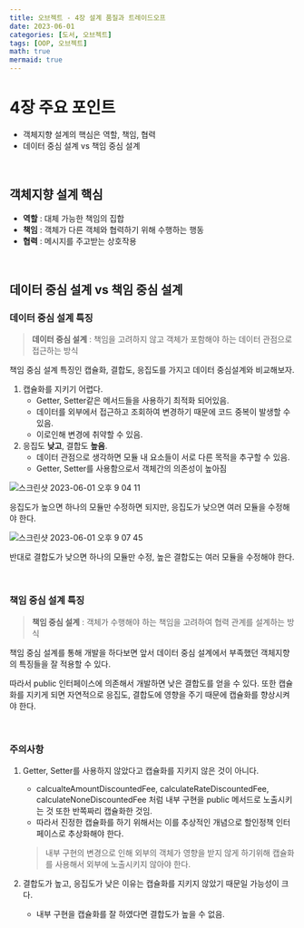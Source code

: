 ```yaml
---
title: 오브젝트 - 4장 설계 품질과 트레이드오프
date: 2023-06-01
categories: [도서, 오브젝트]
tags: [OOP, 오브젝트]
math: true
mermaid: true
---
```



# 4장 주요 포인트

- 객체지향 설계의 핵심은 역할, 책임, 협력
- 데이터 중심 설계 vs 책임 중심 설계

<br>

## 객체지향 설계 핵심

- **역할** :  대체 가능한 책임의 집합
- **책임** : 객체가 다른 객체와 협력하기 위해 수행하는 행동
- **협력** : 메시지를 주고받는 상호작용

<br>

## 데이터 중심 설계 vs 책임 중심 설계

### 데이터 중심 설계 특징

> **데이터 중심 설계** : 책임을 고려하지 않고 객체가 포함해야 하는 데이터 관점으로 접근하는 방식 <br>

책임 중심 설계 특징인 캡슐화, 결합도, 응집도를 가지고 데이터 중심설계와 비교해보자.

1. 캡슐화를 지키기 어렵다.
   - Getter, Setter같은 메서드들을 사용하기 최적화 되어있음. 
   - 데이터를 외부에서 접근하고 조회하여 변경하기 때문에 코드 중복이 발생할 수 있음.
   - 이로인해 변경에 취약할 수 있음.
2. 응집도 **낮고**, 결합도 **높음**.
   - 데이터 관점으로 생각하면 모듈 내 요소들이 서로 다른 목적을 추구할 수 있음.
   - Getter, Setter를 사용함으로서 객체간의 의존성이 높아짐

![스크린샷 2023-06-01 오후 9 04 11](https://github.com/qzqz08266/test/assets/101544194/5f6c8724-cad2-4b52-a5d2-ad3112edccbc)

응집도가 높으면 하나의 모듈만 수정하면 되지만, 응집도가 낮으면 여러 모듈을 수정해야 한다.

![스크린샷 2023-06-01 오후 9 07 45](https://github.com/qzqz08266/test/assets/101544194/faded69b-1004-47a4-8970-795698e7eacd)

반대로 결합도가 낮으면 하나의 모듈만 수정, 높은 결합도는 여러 모듈을 수정해야 한다.

<br>

### 책임 중심 설계 특징

> **책임 중심 설계** : 객체가 수행해야 하는 책임을 고려하여 협력 관계를 설계하는 방식

책임 중심 설계를 통해 개발을 하다보면 앞서 데이터 중심 설계에서 부족했던 객체지향의 특징들을 잘 적용할 수 있다.


따라서 public 인터페이스에 의존해서 개발하면 낮은 결합도를 얻을 수 있다.
또한 캡슐화를 지키게 되면 자연적으로 응집도, 결합도에 영향을 주기 때문에 캡슐화를 향상시켜야 한다.

<br>

### 주의사항

1. Getter, Setter를 사용하지 않았다고 캡슐화를 지키지 않은 것이 아니다.
    - calcualteAmountDiscountedFee, calculateRateDiscountedFee, calculateNoneDiscountedFee 처럼 내부 구현을 public 메서드로 노출시키는 것 또한 반쪽짜리 캡슐화한 것임.
    - 따라서 진정한 캡슐화를 하기 위해서는 이를 추상적인 개념으로 할인정책 인터페이스로 추상화해야 한다.
    > 내부 구현의 변경으로 인해 외부의 객체가 영향을 받지 않게 하기위해 캡슐화를 사용해서 외부에 노출시키지 않아야 한다.    

2. 결합도가 높고, 응집도가 낮은 이유는 캡슐화를 지키지 않았기 때문일 가능성이 크다.
   - 내부 구현을 캡슐화를 잘 하였다면 결합도가 높을 수 없음.
